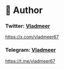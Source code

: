 # 👤 Author

### Twitter: [Vladmeer](https://x.com/vladmeer67)   
https://x.com/vladmeer67
### Telegram: [Vladmeer](https://t.me/vladmeer67)   
https://t.me/vladmeer67
